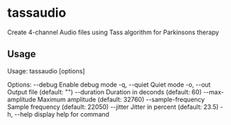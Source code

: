 # tassaudio
Create 4-channel Audio files using Tass algorithm for Parkinsons therapy

## Usage
Usage: tassaudio [options]

Options:
    --debug                     Enable debug mode
    -q, --quiet                 Quiet mode
    -o, --out <value>           Output file (default: "")
    --duration <value>          Duration in deconds (default: 60)
    --max-amplitude <value>     Maximum amplitude (default: 32760)
    --sample-frequency <value>  Sample frequency (default: 22050)
    --jitter <value>            Jitter in percent (default: 23.5)
    -h, --help                  display help for command
